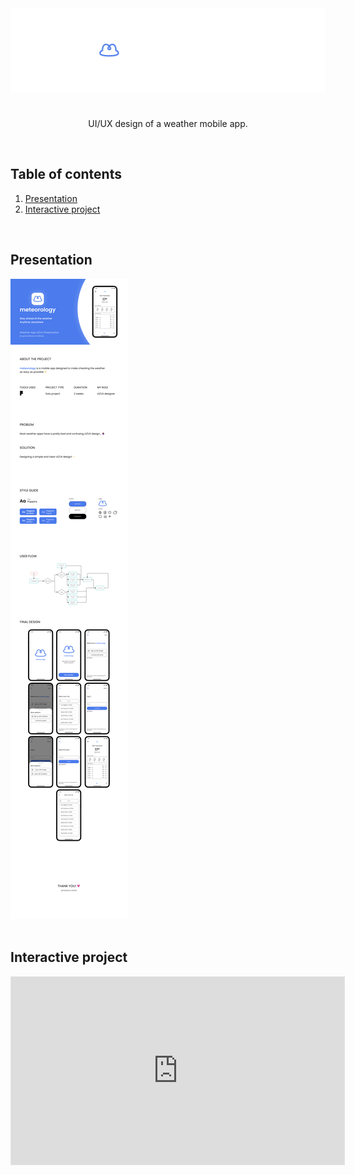 <img src="images/banner.png">

#

<p align="center">UI/UX design of a weather mobile app.</p>
<br>

## Table of contents
1. [Presentation](https://github.com/marihere/my_UI_UX_design_projects/blob/master/meteorology#Presentation)
2. [Interactive project](https://github.com/marihere/my_UI_UX_design_projects/blob/master/meteorology#Interactive_project)

<br>

## Presentation

<img src="images/presentation.png">

<br>
<br>

## Interactive project

<iframe style="border: 1px solid rgba(0, 0, 0, 0.1);" width="533" height="300" src="https://embed.figma.com/design/2hhP7OmbKykgoJhm1vZuSH/meteorology?embed-host=share" allowfullscreen></iframe>

<br>